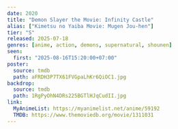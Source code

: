 ```yaml
---
date: 2020
title: "Demon Slayer the Movie: Infinity Castle"
alias: ["Kimetsu no Yaiba Movie: Mugen Jou-hen"]
tier: "S"
released: 2025-07-18
genres: [anime, action, demons, supernatural, shounen]
seen:
  first: "2025-08-16T15:20:00+07:00"
poster:
  source: tmdb
  path: aFRDH3P7TX61FVGpaLhKr6QiOC1.jpg
backdrop:
  source: tmdb
  path: 1RgPyOhN4DRs225BGTlHJqCudII.jpg
link:
  MyAnimeList: https://myanimelist.net/anime/59192
  TMDB: https://www.themoviedb.org/movie/1311031
---
```

